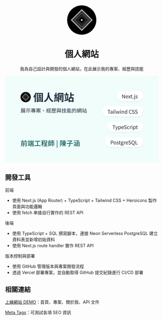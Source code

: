 <p align="center">
  <img src="https://raw.githubusercontent.com/TzuHanChen/personal-website/1fceb844b5e25c37ca0a2ae6ff600d4a67fa2be4/public/image/logo.svg" alt="陳子涵的標誌" title="陳子涵的標誌" style="border-radius: 48px; width: 96px" />
</p>

<h1 align="center">個人網站</h1>

<p align="center">我為自己設計與開發的個人網站，在此展示我的專案、經歷與技能</p>

![截圖](/public/image/personal-website.png)

## 開發工具

前端

* 使用 Next.js (App Router) + TypeScript + Tailwind CSS + Heroicons 製作頁面與功能邏輯
* 使用 fetch 串接自行實作的 REST API

後端

* 使用 TypeScript + SQL 撰寫腳本，連接 Neon Serverless PostgreSQL 建立資料表並新增初始資料
* 使用 Next.js route handler 實作 REST API

版本控制與部署

* 使用 GitHub 管理版本與專案開發流程
* 透過 Vercel 部署專案，並自動取得 GitHub 提交紀錄進行 CI/CD 部署

## 相關連結

[上線網站 DEMO](https://tzuhanchen.vercel.app)：首頁、專案、關於我、API 文件

[Meta Tags](https://metatags.io/?url=https%3A%2F%2Ftzuhanchen.vercel.app)：可測試各項 SEO 資訊
